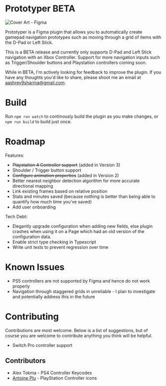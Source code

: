 # Prototyper BETA

![Cover Art - Figma](https://user-images.githubusercontent.com/6137765/133889456-00830879-b5a8-41de-b92f-1236169923c2.jpg)

Prototyper is a Figma plugin that allows you to automatically create gamepad navigation prototypes such as moving through a grid of items with the D-Pad or Left Stick.

This is a BETA release and currently only supports D-Pad and Left Stick navigation with an Xbox Controller. Support for more navigation inputs such as Trigger/Shoulder buttons and Playstation controllers coming soon.

While in BETA, I'm actively looking for feedback to improve the plugin. If you have any thoughts you'd like to share, please shoot me an email at aashrey9sharma@gmail.com.

# Build
Run `npm run watch` to continously build the plugin as you make changes, or `npm run build` to build just once.

# Roadmap
Features:
* ~~Playstation 4 Controller support~~ (added in Version 3)
* Shoulder / Trigger button support
* ~~Configure animation properties~~ (added in Version 2)
* Better nearest neighbor detection algorithm for more accurate directional mapping
* Link existing frames based on relative position
* Stats and minutes saved (because nothing is better than being able to quantify how much time you've saved)
* Add user onboarding

Tech Debt:
* Elegantly upgrade configuration when adding new fields, else plugin crashes when using it on a Page which had an old version of the configuration data.
* Enable strict type checking in Typescript
* Write unit tests to prevent regression over time

# Known Issues
* PS5 controllers are not supported by Figma and hence do not work properly
* Navigation through staggered grids in unreliable - I plan to investigate and potentially address this in the future

# Contributing
Contributions are most welcome. Below is a list of suggestions, but of course you are welcome to contribute anything you think will be helpful.
* Switch Pro controller support

## Contributors
* Alex Tokma - PS4 Controller Keycodes
* [Antoine Plu](https://twitter.com/AntoinePlu) - PlayStation Controller icons
